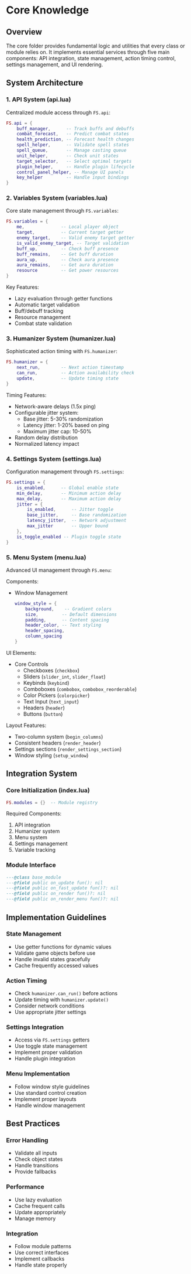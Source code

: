 # Core Knowledge

## Overview
The core folder provides fundamental logic and utilities that every class or module relies on. It implements essential services through five main components: API integration, state management, action timing control, settings management, and UI rendering.

## System Architecture

### 1. API System (api.lua)
Centralized module access through `FS.api`:
```lua
FS.api = {
    buff_manager,      -- Track buffs and debuffs
    combat_forecast,   -- Predict combat states
    health_prediction, -- Forecast health changes
    spell_helper,      -- Validate spell states
    spell_queue,       -- Manage casting queue
    unit_helper,       -- Check unit states
    target_selector,   -- Select optimal targets
    plugin_helper,     -- Handle plugin lifecycle
    control_panel_helper, -- Manage UI panels
    key_helper         -- Handle input bindings
}
```

### 2. Variables System (variables.lua)
Core state management through `FS.variables`:
```lua
FS.variables = {
    me,              -- Local player object
    target,          -- Current target getter
    enemy_target,    -- Valid enemy target getter
    is_valid_enemy_target, -- Target validation
    buff_up,         -- Check buff presence
    buff_remains,    -- Get buff duration
    aura_up,         -- Check aura presence
    aura_remains,    -- Get aura duration
    resource         -- Get power resources
}
```

Key Features:
- Lazy evaluation through getter functions
- Automatic target validation
- Buff/debuff tracking
- Resource management
- Combat state validation

### 3. Humanizer System (humanizer.lua)
Sophisticated action timing with `FS.humanizer`:
```lua
FS.humanizer = {
    next_run,        -- Next action timestamp
    can_run,         -- Action availability check
    update,          -- Update timing state
}
```

Timing Features:
- Network-aware delays (1.5x ping)
- Configurable jitter system:
  - Base jitter: 5-30% randomization
  - Latency jitter: 1-20% based on ping
  - Maximum jitter cap: 10-50%
- Random delay distribution
- Normalized latency impact

### 4. Settings System (settings.lua)
Configuration management through `FS.settings`:
```lua
FS.settings = {
    is_enabled,      -- Global enable state
    min_delay,       -- Minimum action delay
    max_delay,       -- Maximum action delay
    jitter = {
        is_enabled,      -- Jitter toggle
        base_jitter,     -- Base randomization
        latency_jitter,  -- Network adjustment
        max_jitter       -- Upper bound
    },
    is_toggle_enabled -- Plugin toggle state
}
```

### 5. Menu System (menu.lua)
Advanced UI management through `FS.menu`:

Components:
- Window Management
  ```lua
  window_style = {
      background,    -- Gradient colors
      size,         -- Default dimensions
      padding,      -- Content spacing
      header_color, -- Text styling
      header_spacing,
      column_spacing
  }
  ```

UI Elements:
- Core Controls
  - Checkboxes (`checkbox`)
  - Sliders (`slider_int`, `slider_float`)
  - Keybinds (`keybind`)
  - Comboboxes (`combobox`, `combobox_reorderable`)
  - Color Pickers (`colorpicker`)
  - Text Input (`text_input`)
  - Headers (`header`)
  - Buttons (`button`)

Layout Features:
- Two-column system (`begin_columns`)
- Consistent headers (`render_header`)
- Settings sections (`render_settings_section`)
- Window styling (`setup_window`)

## Integration System

### Core Initialization (index.lua)
```lua
FS.modules = {}  -- Module registry
```

Required Components:
1. API integration
2. Humanizer system
3. Menu system
4. Settings management
5. Variable tracking

### Module Interface
```lua
---@class base_module
---@field public on_update fun(): nil
---@field public on_fast_update fun()?: nil
---@field public on_render fun()?: nil
---@field public on_render_menu fun()?: nil
```

## Implementation Guidelines

### State Management
- Use getter functions for dynamic values
- Validate game objects before use
- Handle invalid states gracefully
- Cache frequently accessed values

### Action Timing
- Check `humanizer.can_run()` before actions
- Update timing with `humanizer.update()`
- Consider network conditions
- Use appropriate jitter settings

### Settings Integration
- Access via `FS.settings` getters
- Use toggle state management
- Implement proper validation
- Handle plugin integration

### Menu Implementation
- Follow window style guidelines
- Use standard control creation
- Implement proper layouts
- Handle window management

## Best Practices

### Error Handling
- Validate all inputs
- Check object states
- Handle transitions
- Provide fallbacks

### Performance
- Use lazy evaluation
- Cache frequent calls
- Update appropriately
- Manage memory

### Integration
- Follow module patterns
- Use correct interfaces
- Implement callbacks
- Handle state properly
